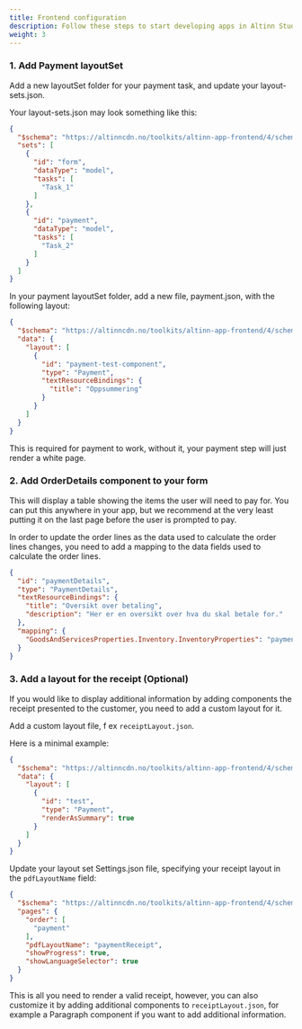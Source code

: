 ```yaml
---
title: Frontend configuration 
description: Follow these steps to start developing apps in Altinn Studio.
weight: 3
---
```

### 1. Add Payment layoutSet

Add a new layoutSet folder for your payment task, and update your layout-sets.json.

Your layout-sets.json may look something like this:

```json
{
  "$schema": "https://altinncdn.no/toolkits/altinn-app-frontend/4/schemas/json/layout/layout-sets.schema.v1.json",
  "sets": [
    {
      "id": "form",
      "dataType": "model",
      "tasks": [
        "Task_1"
      ]
    },
    {
      "id": "payment",
      "dataType": "model",
      "tasks": [
        "Task_2"
      ]
    }
  ]
}
```

In your payment layoutSet folder, add a new file, payment.json, with the following layout:

```json
{
  "$schema": "https://altinncdn.no/toolkits/altinn-app-frontend/4/schemas/json/layout/layout.schema.v1.json",
  "data": {
    "layout": [
      {
        "id": "payment-test-component",
        "type": "Payment",
        "textResourceBindings": {
          "title": "Oppsummering"
        }
      }
    ]
  }
}
```

This is required for payment to work, without it, your payment step will just render a white page.

### 2. Add OrderDetails component to your form

This will display a table showing the items the user will need to pay for.
You can put this anywhere in your app, but we recommend at the very least putting it on the last page before the user is prompted to pay.

In order to update the order lines as the data used to calculate the order lines changes, you need to add a mapping to
the data fields used to calculate the order lines.

```json
{
  "id": "paymentDetails",
  "type": "PaymentDetails",
  "textResourceBindings": {
    "title": "Oversikt over betaling",
    "description": "Her er en oversikt over hva du skal betale for."
  },
  "mapping": {
    "GoodsAndServicesProperties.Inventory.InventoryProperties": "paymentDetails"
  }
}
```

### 3. Add a layout for the receipt (Optional)

If you would like to display additional information by adding components the receipt presented to the customer,
you need to add a custom layout for it.

Add a custom layout file, f ex `receiptLayout.json`.

Here is a minimal example:

```json
{
  "$schema": "https://altinncdn.no/toolkits/altinn-app-frontend/4/schemas/json/layout/layout.schema.v1.json",
  "data": {
    "layout": [
      {
        "id": "test",
        "type": "Payment",
        "renderAsSummary": true
      }
    ]
  }
}
```

Update your layout set Settings.json file, specifying your receipt layout in the `pdfLayoutName` field:

```json
{
  "$schema": "https://altinncdn.no/toolkits/altinn-app-frontend/4/schemas/json/layout/layoutSettings.schema.v1.json",
  "pages": {
    "order": [
      "payment"
    ],
    "pdfLayoutName": "paymentReceipt", 
    "showProgress": true,
    "showLanguageSelector": true
  }
}
```

This is all you need to render a valid receipt, however, you can also customize it by adding additional components to
`receiptLayout.json`, for example a Paragraph component if you want to add additional information.

